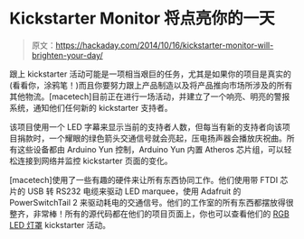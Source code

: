 # Kickstarter Monitor 将点亮你的一天

> 原文：<https://hackaday.com/2014/10/16/kickstarter-monitor-will-brighten-your-day/>

跟上 kickstarter 活动可能是一项相当艰巨的任务，尤其是如果你的项目是真实的(看看你，涂鸦笔！)而且你要努力跟上产品制造以及将产品推向市场所涉及的所有其他物流。[macetech]目前正在进行一场活动，并建立了一个响亮、明亮的警报系统，通知他们任何新的 kickstarter 支持者。

该项目使用一个 LED 字幕来显示当前的支持者人数，但每当有新的支持者向该项目捐款时，一个耀眼的绿色箭头交通信号就会亮起，压电扬声器会播放庆祝曲。所有这些设备都由 Arduino Yun 控制，Arduino Yun 内置 Atheros 芯片组，可以轻松连接到网络并监控 kickstarter 页面的变化。

[macetech]使用了一些有趣的硬件来让所有东西协同工作。他们使用带 FTDI 芯片的 USB 转 RS232 电缆来驱动 LED marquee，使用 Adafruit 的 PowerSwitchTail 2 来驱动耗电的交通信号。他们的工作室的所有东西都摆放得很整齐，非常棒！所有的源代码都在他们的项目页面上，你也可以查看他们的 [RGB LED 灯罩](https://www.kickstarter.com/projects/macetech/rgb-led-shades) kickstarter 活动。